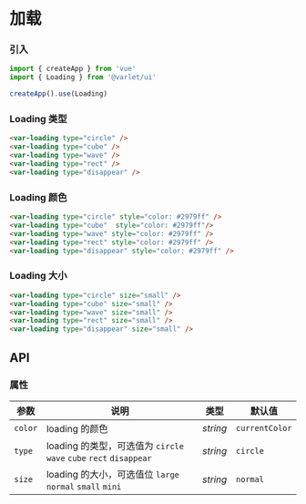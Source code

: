# 加载

### 引入

```js
import { createApp } from 'vue'
import { Loading } from '@varlet/ui'

createApp().use(Loading)
```

### Loading 类型

```html
<var-loading type="circle" />
<var-loading type="cube" />
<var-loading type="wave" />
<var-loading type="rect" />
<var-loading type="disappear" />
```

### Loading 颜色
```html
<var-loading type="circle" style="color: #2979ff" />
<var-loading type="cube"  style="color: #2979ff"/>
<var-loading type="wave" style="color: #2979ff" />
<var-loading type="rect" style="color: #2979ff" />
<var-loading type="disappear" style="color: #2979ff" />
```

### Loading 大小

```html
<var-loading type="circle" size="small" />
<var-loading type="cube" size="small" />
<var-loading type="wave" size="small" />
<var-loading type="rect" size="small" />
<var-loading type="disappear" size="small" />
```

## API

### 属性

| 参数    | 说明                                                               | 类型     | 默认值         |
| ------- | ------------------------------------------------------------------ | -------- | -------------- |
| `color` | loading 的颜色                                                     | _string_ | `currentColor` |
| `type`  | loading 的类型，可选值为 `circle` `wave` `cube` `rect` `disappear` | _string_ | `circle`       |
| `size`  | loading 的大小，可选值位 `large` `normal` `small` `mini`           | _string_ | `normal`       |
